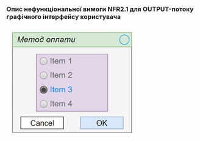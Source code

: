 ### Опис нефункціональної вимоги NFR2.1 для OUTPUT-потоку графічного інтерфейсу користувача
![](https://github.com/oleksandrblazhko/ai-212-gurbin/blob/Laboratory_work_3/1.4-FuncNonFuncRequirements/1.4.4-NFRUserInterfaceOUTPUT/NFR2.1.jpeg?raw=true)
